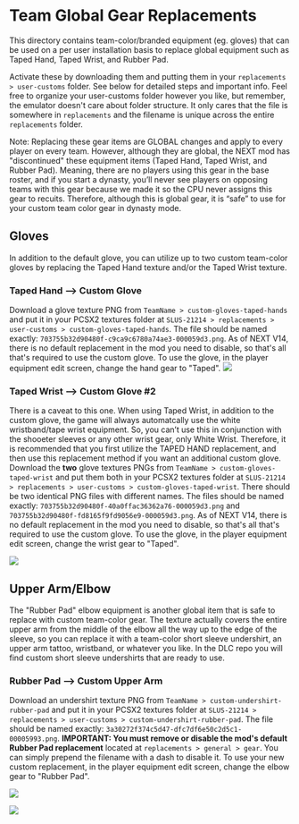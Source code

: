# Team Global Gear Replacements
This directory contains team-color/branded equipment (eg. gloves) that can be used on a per user installation basis to replace global equipment such as Taped Hand, Taped Wrist, and Rubber Pad. 

Activate these by downloading them and putting them in your `replacements > user-customs` folder. See below for detailed steps and important info. Feel free to organize your user-customs folder however you like, but remember, the emulator doesn't care about folder structure. It only cares that the file is somewhere in `replacements` and the filename is unique across the entire `replacements` folder.

Note: Replacing these gear items are GLOBAL changes and apply to every player on every team. However, although they are global, the NEXT mod has "discontinued" these equipment items (Taped Hand, Taped Wrist, and Rubber Pad). Meaning, there are no players using this gear in the base roster, and if you start a dynasty, you’ll never see players on opposing teams with this gear because we made it so the CPU never assigns this gear to recuits. Therefore, although this is global gear, it is “safe” to use for your custom team color gear in dynasty mode. 

## Gloves
In addition to the default glove, you can utilize up to two custom team-color gloves by replacing the Taped Hand texture and/or the Taped Wrist texture.  

### Taped Hand –> Custom Glove
Download a glove texture PNG from `TeamName > custom-gloves-taped-hands` and put it in your PCSX2 textures folder at `SLUS-21214 > replacements > user-customs > custom-gloves-taped-hands`. The file should be named exactly: `703755b32d90480f-c9ca9c6780a74ae3-000059d3.png`. As of NEXT V14, there is no default replacement in the mod you need to disable, so that's all that's required to use the custom glove. To use the glove, in the player equipment edit screen, change the hand gear to "Taped". 
![](https://cdn.ncaamod.com/assets/images/next23v1-07.jpg)

### Taped Wrist –> Custom Glove #2
There is a caveat to this one. When using Taped Wrist, in addition to the custom glove, the game will always automatcally use the white wristband/tape wrist equipment. So, you can’t use this in conjunction with the shooeter sleeves or any other wrist gear, only White Wrist. Therefore, it is recommended that you first utilize the TAPED HAND replacement, and then use this replacement method if you want an additional custom glove.  Download the **two** glove textures PNGs from `TeamName > custom-gloves-taped-wrist` and put them both in your PCSX2 textures folder at `SLUS-21214 > replacements > user-customs > custom-gloves-taped-wrist`. There should be two identical PNG files with different names. The files should be named exactly: `703755b32d90480f-40a0ffac36362a76-000059d3.png` and `703755b32d90480f-fd8165f9fd9056e9-000059d3.png`. As of NEXT V14, there is no default replacement in the mod you need to disable, so that's all that's required to use the custom glove. To use the glove, in the player equipment edit screen, change the wrist gear to "Taped". 

![](https://cdn.ncaamod.com/assets/images/next23v1-09.jpg)

## Upper Arm/Elbow
The "Rubber Pad" elbow equipment is another global item that is safe to replace with custom team-color gear. The texture actually covers the entire upper arm from the middle of the elbow all the way up to the edge of the sleeve, so you can replace it with a team-color short sleeve undershirt, an upper arm tattoo, wristband, or whatever you like. In the DLC repo you will find custom short sleeve undershirts that are ready to use.

### Rubber Pad –> Custom Upper Arm
Download an undershirt texture PNG from `TeamName > custom-undershirt-rubber-pad` and put it in your PCSX2 textures folder at `SLUS-21214 > replacements > user-customs > custom-undershirt-rubber-pad`. The file should be named exactly: `3a30272f374c5d47-dfc7df6e50c2d5c1-00005993.png`. **IMPORTANT: You must remove or disable the mod's default Rubber Pad replacement** located at `replacements > general > gear`. You can simply prepend the filename with a dash to disable it. To use your new custom replacement, in the player equipment edit screen, change the elbow gear to "Rubber Pad". 

![](https://cdn.ncaamod.com/assets/images/next23v1-06.jpg)

![](https://cdn.ncaamod.com/assets/images/next23v1-08.jpg)

